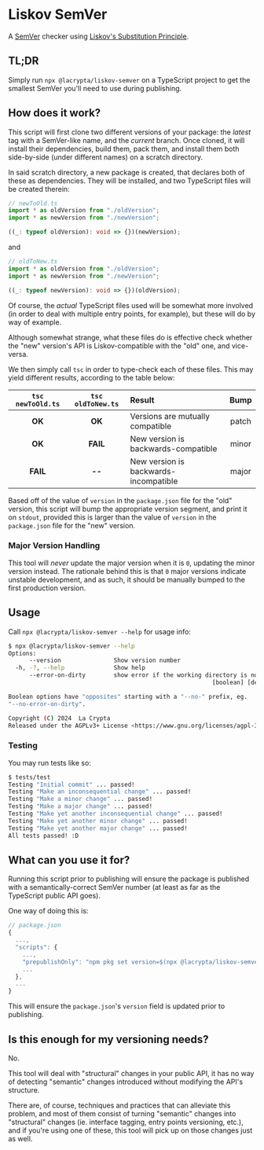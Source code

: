 # Liskov SemVer

A [SemVer](https://semver.org/) checker using [Liskov's Substitution Principle](https://en.wikipedia.org/wiki/Liskov_substitution_principle).

## TL;DR

Simply run `npx @lacrypta/liskov-semver` on a TypeScript project to get the smallest SemVer you'll need to use during publishing.

## How does it work?

This script will first clone two different versions of your package: the _latest_ tag with a SemVer-like name, and the _current_ branch.
Once cloned, it will install their dependencies, build them, pack them, and install them both side-by-side (under different names) on a scratch directory.

In said scratch directory, a new package is created, that declares both of these as dependencies.
They will be installed, and two TypeScript files will be created therein:

```typescript
// newToOld.ts
import * as oldVersion from "./oldVersion";
import * as newVersion from "./newVersion";

((_: typeof oldVersion): void => {})(newVersion);
```

and

```typescript
// oldToNew.ts
import * as oldVersion from "./oldVersion";
import * as newVersion from "./newVersion";

((_: typeof newVersion): void => {})(oldVersion);
```

Of course, the _actual_ TypeScript files used will be somewhat more involved (in order to deal with multiple entry points, for example), but these will do by way of example.

Although somewhat strange, what these files do is effective check whether the "new" version's API is Liskov-compatible with the "old" one, and vice-versa.

We then simply call `tsc` in order to type-check each of these files.
This may yield different results, according to the table below:

| `tsc newToOld.ts` | `tsc oldToNew.ts` | Result                                | Bump  |
| :---------------: | :---------------: | :------------------------------------ | :---: |
|      **OK**       |      **OK**       | Versions are mutually compatible      | patch |
|      **OK**       |     **FAIL**      | New version is backwards-compatible   | minor |
|     **FAIL**      |      **--**       | New version is backwards-incompatible | major |

Based off of the value of `version` in the `package.json` file for the "old" version, this script will bump the appropriate version segment, and print it on `stdout`, provided this is larger than the value of `version` in the `package.json` file for the "new" version.

### Major Version Handling

This tool will _never_ update the major version when it is `0`, updating the minor version instead.
The rationale behind this is that `0` major versions indicate unstable development, and as such, it should be manually bumped to the first production version.

## Usage

Call `npx @lacrypta/liskov-semver --help` for usage info:

```sh
$ npx @lacrypta/liskov-semver --help
Options:
      --version               Show version number                         [boolean]
  -h, -?, --help              Show help                                   [boolean]
      --error-on-dirty        show error if the working directory is not clean
                                                          [boolean] [default: true]

Boolean options have "opposites" starting with a "--no-" prefix, eg.
"--no-error-on-dirty".

Copyright (C) 2024  La Crypta
Released under the AGPLv3+ License <https://www.gnu.org/licenses/agpl-3.0.html>
```

### Testing

You may run tests like so:

```sh
$ tests/test
Testing "Initial commit" ... passed!
Testing "Make an inconsequential change" ... passed!
Testing "Make a minor change" ... passed!
Testing "Make a major change" ... passed!
Testing "Make yet another inconsequential change" ... passed!
Testing "Make yet another minor change" ... passed!
Testing "Make yet another major change" ... passed!
All tests passed! :D
```

## What can you use it for?

Running this script prior to publishing will ensure the package is published with a semantically-correct SemVer number (at least as far as the TypeScript public API goes).

One way of doing this is:

```javascript
// package.json
{
  ...,
  "scripts": {
    ...,
    "prepublishOnly": "npm pkg set version=$(npx @lacrypta/liskov-semver)",
    ...
  },
  ...
}
```

This will ensure the `package.json`'s `version` field is updated prior to publishing.

## Is this enough for my versioning needs?

No.

This tool will deal with "structural" changes in your public API, it has no way of detecting "semantic" changes introduced without modifying the API's structure.

There are, of course, techniques and practices that can alleviate this problem, and most of them consist of turning "semantic" changes into "structural" changes (ie. interface tagging, entry points versioning, etc.), and if you're using one of these, this tool will pick up on those changes just as well.
